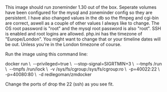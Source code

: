 
This image should run zoneminder 1.30 out of the box. Seperate volumes have been configured for the mysql and zoneminder config so they are persistent. I have also changed values in the db so the ffmpeg and cgi-bin are correct, aswell as a couple of other values I always like to change. The OS root password is "root" and the mysql root password is also "root". SSH is enabled and root logins are allowed.
php.ini has the timezone of "Europe/London". You might want to change that or your timeline dates will be out. Unless you're in the London timezone of course.


Run the image using this command line:


  docker run \ 
  --privileged=true \ 
  --stop-signal=SIGRTMIN+3 \ 
  --tmpfs /run \ 
  --tmpfs /run/lock \ 
  -v /sys/fs/cgroup:/sys/fs/cgroup:ro \ 
  -p=40022:22 \ 
  -p=40080:80 \ 
  -d redlegoman/zmdocker



Change the ports of drop the 22 (ssh) as you see fit.
